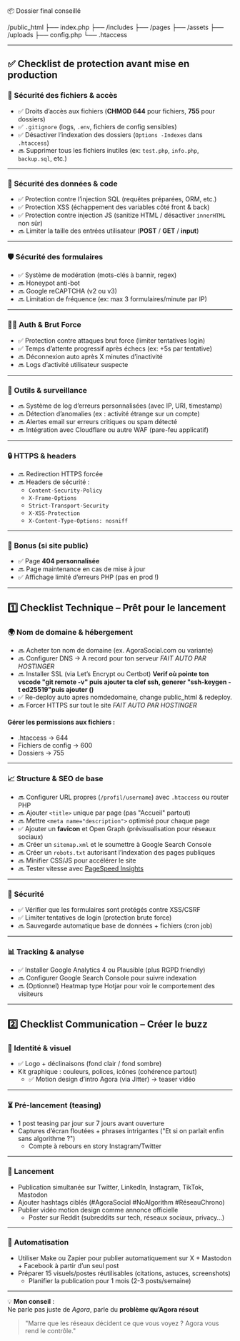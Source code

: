 📦 Dossier final conseillé

/public_html
  ├── index.php
  ├── /includes
  ├── /pages
  ├── /assets
  ├── /uploads
  ├── config.php
  └── .htaccess


---

## ✅ Checklist de protection avant mise en production

### 🔐 Sécurité des fichiers & accès
- ✅ Droits d’accès aux fichiers (**CHMOD 644** pour fichiers, **755** pour dossiers)
- ✅ `.gitignore` (logs, `.env`, fichiers de config sensibles)
- ✅ Désactiver l’indexation des dossiers (`Options -Indexes` dans `.htaccess`)
- 🔜 Supprimer tous les fichiers inutiles (ex: `test.php`, `info.php`, `backup.sql`, etc.)

---

### 🧱 Sécurité des données & code
- ✅ Protection contre l’injection SQL (requêtes préparées, ORM, etc.)
- ✅ Protection XSS (échappement des variables côté front & back)
- ✅ Protection contre injection JS (sanitize HTML / désactiver `innerHTML` non sûr)
- 🔜 Limiter la taille des entrées utilisateur (**POST** / **GET** / **input**)

---

### 🛡️ Sécurité des formulaires
- ✅ Système de modération (mots-clés à bannir, regex)
- 🔜 Honeypot anti-bot
- 🔜 Google reCAPTCHA (v2 ou v3)
- 🔜 Limitation de fréquence (ex: max 3 formulaires/minute par IP)

---

### 👮‍♂️ Auth & Brut Force
- ✅ Protection contre attaques brut force (limiter tentatives login)
- ✅ Temps d’attente progressif après échecs (ex: +5s par tentative)
- 🔜 Déconnexion auto après X minutes d’inactivité
- 🔜 Logs d’activité utilisateur suspecte

---

### 🧰 Outils & surveillance
- 🔜 Système de log d’erreurs personnalisées (avec IP, URI, timestamp)
- 🔜 Détection d’anomalies (ex : activité étrange sur un compte)
- 🔜 Alertes email sur erreurs critiques ou spam détecté
- 🔜 Intégration avec Cloudflare ou autre WAF (pare-feu applicatif)

---

### 🔒 HTTPS & headers
- 🔜 Redirection HTTPS forcée
- 🔜 Headers de sécurité :
  - `Content-Security-Policy`
  - `X-Frame-Options`
  - `Strict-Transport-Security`
  - `X-XSS-Protection`
  - `X-Content-Type-Options: nosniff`

---

### 🎁 Bonus (si site public)
- ✅ Page **404 personnalisée**
- 🔜 Page maintenance en cas de mise à jour
- ✅ Affichage limité d’erreurs PHP (pas en prod !)

---

## 1️⃣ Checklist Technique – Prêt pour le lancement

### 🌍 Nom de domaine & hébergement
- 🔜 Acheter ton nom de domaine (ex. AgoraSocial.com ou variante)
- 🔜 Configurer DNS → A record pour ton serveur *FAIT AUTO PAR HOSTINGER*
- 🔜 Installer SSL (via Let’s Encrypt ou Certbot) **Verif  où pointe ton vscode "git remote -v" puis ajouter ta clef ssh, generer "ssh-keygen -t ed25519"puis ajouter ()**
 - ✅ Re-deploy auto apres nomdedomaine, change public_html & redeploy.
- 🔜 Forcer HTTPS sur tout le site *FAIT AUTO PAR HOSTINGER*

#### Gérer les permissions aux fichiers :
 - .htaccess → 644
 - Fichiers de config → 600
 - Dossiers → 755

---

### 📈 Structure & SEO de base
- 🔜 Configurer URL propres (`/profil/username`) avec `.htaccess` ou router PHP
- 🔜 Ajouter `<title>` unique par page (pas "Accueil" partout)
- 🔜 Mettre `<meta name="description">` optimisé pour chaque page
- ✅ Ajouter un **favicon** et Open Graph (prévisualisation pour réseaux sociaux)
- 🔜 Créer un `sitemap.xml` et le soumettre à Google Search Console
- 🔜 Créer un `robots.txt` autorisant l’indexation des pages publiques
- 🔜 Minifier CSS/JS pour accélérer le site
- 🔜 Tester vitesse avec [PageSpeed Insights](https://pagespeed.web.dev/)

---

### 🔐 Sécurité
- ✅ Vérifier que les formulaires sont protégés contre XSS/CSRF
- ✅ Limiter tentatives de login (protection brute force)
- 🔜 Sauvegarde automatique base de données + fichiers (cron job)

---

### 📊 Tracking & analyse
- ✅ Installer Google Analytics 4 ou Plausible (plus RGPD friendly)
- 🔜 Configurer Google Search Console pour suivre indexation
- 🔜 (Optionnel) Heatmap type Hotjar pour voir le comportement des visiteurs

---

## 2️⃣ Checklist Communication – Créer le buzz

### 🎨 Identité & visuel
- ✅ Logo + déclinaisons (fond clair / fond sombre)
- Kit graphique : couleurs, polices, icônes (cohérence partout)
  - ✅ Motion design d’intro Agora (via Jitter) → teaser vidéo

---

### ⏳ Pré-lancement (teasing)
- 1 post teasing par jour sur 7 jours avant ouverture
- Captures d’écran floutées + phrases intrigantes ("Et si on parlait enfin sans algorithme ?")
  - Compte à rebours en story Instagram/Twitter

---

### 🚀 Lancement
- Publication simultanée sur Twitter, LinkedIn, Instagram, TikTok, Mastodon
- Ajouter hashtags ciblés (#AgoraSocial #NoAlgorithm #RéseauChrono)
- Publier vidéo motion design comme annonce officielle
  - Poster sur Reddit (subreddits sur tech, réseaux sociaux, privacy…)

---

### 🤖 Automatisation
- Utiliser Make ou Zapier pour publier automatiquement sur X + Mastodon + Facebook à partir d’un seul post
- Préparer 15 visuels/postes réutilisables (citations, astuces, screenshots)
  - Planifier la publication pour 1 mois (2-3 posts/semaine)

---

💡 **Mon conseil** :  
Ne parle pas juste de *Agora*, parle du **problème qu’Agora résout**  
> "Marre que les réseaux décident ce que vous voyez ? Agora vous rend le contrôle."
